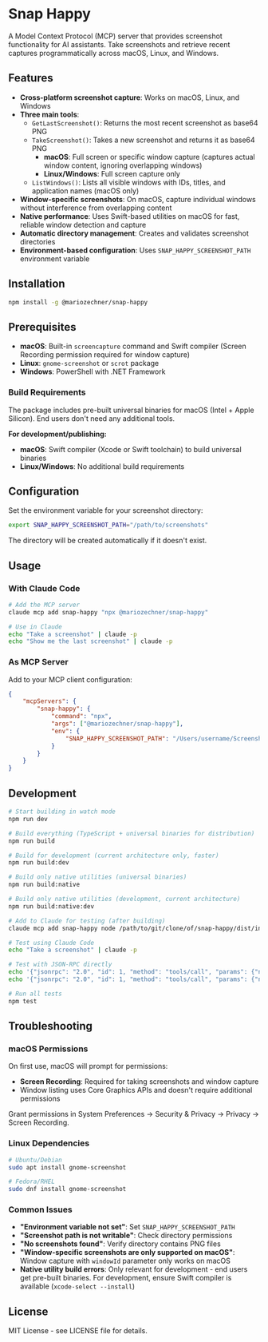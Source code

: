 # Snap Happy

A Model Context Protocol (MCP) server that provides screenshot functionality for AI assistants. Take screenshots and retrieve recent captures programmatically across macOS, Linux, and Windows.

## Features

- **Cross-platform screenshot capture**: Works on macOS, Linux, and Windows
- **Three main tools**:
   - `GetLastScreenshot()`: Returns the most recent screenshot as base64 PNG
   - `TakeScreenshot()`: Takes a new screenshot and returns it as base64 PNG
      - **macOS**: Full screen or specific window capture (captures actual window content, ignoring overlapping windows)
      - **Linux/Windows**: Full screen capture only
   - `ListWindows()`: Lists all visible windows with IDs, titles, and application names (macOS only)
- **Window-specific screenshots**: On macOS, capture individual windows without interference from overlapping content
- **Native performance**: Uses Swift-based utilities on macOS for fast, reliable window detection and capture
- **Automatic directory management**: Creates and validates screenshot directories
- **Environment-based configuration**: Uses `SNAP_HAPPY_SCREENSHOT_PATH` environment variable

## Installation

```bash
npm install -g @mariozechner/snap-happy
```

## Prerequisites

- **macOS**: Built-in `screencapture` command and Swift compiler (Screen Recording permission required for window capture)
- **Linux**: `gnome-screenshot` or `scrot` package
- **Windows**: PowerShell with .NET Framework

### Build Requirements

The package includes pre-built universal binaries for macOS (Intel + Apple Silicon). End users don't need any additional tools.

**For development/publishing:**

- **macOS**: Swift compiler (Xcode or Swift toolchain) to build universal binaries
- **Linux/Windows**: No additional build requirements

## Configuration

Set the environment variable for your screenshot directory:

```bash
export SNAP_HAPPY_SCREENSHOT_PATH="/path/to/screenshots"
```

The directory will be created automatically if it doesn't exist.

## Usage

### With Claude Code

```bash
# Add the MCP server
claude mcp add snap-happy "npx @mariozechner/snap-happy"

# Use in Claude
echo "Take a screenshot" | claude -p
echo "Show me the last screenshot" | claude -p
```

### As MCP Server

Add to your MCP client configuration:

```json
{
	"mcpServers": {
		"snap-happy": {
			"command": "npx",
			"args": ["@mariozechner/snap-happy"],
			"env": {
				"SNAP_HAPPY_SCREENSHOT_PATH": "/Users/username/Screenshots"
			}
		}
	}
}
```

## Development

```bash
# Start building in watch mode
npm run dev

# Build everything (TypeScript + universal binaries for distribution)
npm run build

# Build for development (current architecture only, faster)
npm run build:dev

# Build only native utilities (universal binaries)
npm run build:native

# Build only native utilities (development, current architecture)
npm run build:native:dev

# Add to Claude for testing (after building)
claude mcp add snap-happy node /path/to/git/clone/of/snap-happy/dist/index.js

# Test using Claude Code
echo "Take a screenshot" | claude -p

# Test with JSON-RPC directly
echo '{"jsonrpc": "2.0", "id": 1, "method": "tools/call", "params": {"name": "ListWindows", "arguments": {}}}' | node dist/index.js
echo '{"jsonrpc": "2.0", "id": 1, "method": "tools/call", "params": {"name": "TakeScreenshot", "arguments": {"windowId": 2}}}' | node dist/index.js

# Run all tests
npm test
```

## Troubleshooting

### macOS Permissions

On first use, macOS will prompt for permissions:

- **Screen Recording**: Required for taking screenshots and window capture
- Window listing uses Core Graphics APIs and doesn't require additional permissions

Grant permissions in System Preferences → Security & Privacy → Privacy → Screen Recording.

### Linux Dependencies

```bash
# Ubuntu/Debian
sudo apt install gnome-screenshot

# Fedora/RHEL
sudo dnf install gnome-screenshot
```

### Common Issues

- **"Environment variable not set"**: Set `SNAP_HAPPY_SCREENSHOT_PATH`
- **"Screenshot path is not writable"**: Check directory permissions
- **"No screenshots found"**: Verify directory contains PNG files
- **"Window-specific screenshots are only supported on macOS"**: Window capture with `windowId` parameter only works on macOS
- **Native utility build errors**: Only relevant for development - end users get pre-built binaries. For development, ensure Swift compiler is available (`xcode-select --install`)

## License

MIT License - see LICENSE file for details.
